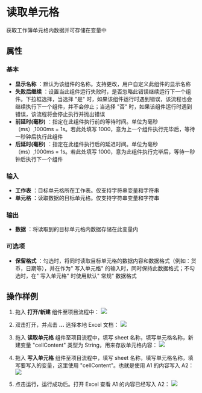 # 读取单元格

获取工作簿单元格内数据并可存储在变量中

## 属性

### 基本

- **显示名称** ：默认为该组件的名称。支持更改，用户自定义此组件的显示名称
- **失败后继续** ：设置当此组件运行失败时，是否忽略此错误继续运行下一个组件。下拉框选择，当选择 "是" 时，如果该组件运行时遇到错误，该流程也会继续执行下一个组件，并不会停止；当选择 "否" 时，如果该组件运行时遇到错误，该流程将会停止执行并抛出错误
- **前延时(毫秒)** ：指定在此组件执行前的等待时间。单位为毫秒（ms）,1000ms = 1s。若此处填写 1000，意为上一个组件执行完毕后，等待一秒钟后执行此组件
- **后延时(毫秒)** ：指定在此组件执行后的延迟时间。单位为毫秒（ms）,1000ms = 1s。若此处填写 1000，意为此组件执行完毕后，等待一秒钟后执行下一个组件


### 输入

- **工作表** ：目标单元格所在工作表。仅支持字符串变量和字符串
- **单元格** ：读取数据的目标单元格。仅支持字符串变量和字符串

### 输出

- **数据** ：将读取到的目标单元格内数据存储在此变量内

### 可选项

- **保留格式** ：勾选时，将同时读取目标单元格的数据内容和数据格式（例如：货币，日期等），并在作为&quot; 写入单元格&quot; 的输入时，同时保持此数据格式；不勾选时，在&quot; 写入单元格&quot; 时使用默认&quot; 常规&quot; 数据格式
## 操作样例

1. 拖入 **打开/新建** 组件至项目流程中：
![](https://docimages.blob.core.chinacloudapi.cn/images/Activities/OpenExcel1.png)

2. 双击打开，并点击 **...** 选择本地 Excel 文档：
![](https://docimages.blob.core.chinacloudapi.cn/images/Activities/OpenExcel2.png)

3. 拖入 **读取单元格** 组件至项目流程中，填写 sheet 名称，填写单元格名称，新建变量 "cellContent" 类型为 String，用来存放单元格内容：
![](https://docimages.blob.core.chinacloudapi.cn/images/Activities/ReadCell1.png)

4. 拖入 **写入单元格** 组件至项目流程中，填写 sheet 名称，填写单元格名称，填写要写入的变量，这里使用 "cellContent"。也就是使用 A1 的内容写入 A2：
![](https://docimages.blob.core.chinacloudapi.cn/images/Activities/ReadCell2.png)

5. 点击运行，运行成功后。打开 Excel 查看 A1 的内容已经写入 A2：
![](https://docimages.blob.core.chinacloudapi.cn/images/Activities/ReadCell3.png)
